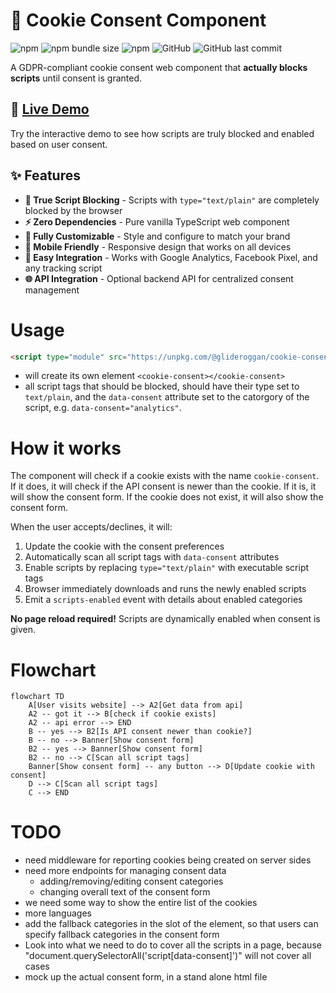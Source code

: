 # 🍪 Cookie Consent Component

![npm](https://img.shields.io/npm/v/@glideroggan/cookie-consent?style=flat-square)
![npm bundle size](https://img.shields.io/bundlephobia/min/@glideroggan/cookie-consent?style=flat-square)
![npm](https://img.shields.io/npm/dt/@glideroggan/cookie-consent?style=flat-square)
![GitHub](https://img.shields.io/github/license/glideroggan/cookieConsent?style=flat-square)
![GitHub last commit](https://img.shields.io/github/last-commit/glideroggan/cookieConsent?style=flat-square)

A GDPR-compliant cookie consent web component that **actually blocks scripts** until consent is granted.

## 🚀 [Live Demo](https://glideroggan.github.io/cookieConsent/)

Try the interactive demo to see how scripts are truly blocked and enabled based on user consent.

## ✨ Features

- **🚫 True Script Blocking** - Scripts with `type="text/plain"` are completely blocked by the browser
- **⚡ Zero Dependencies** - Pure vanilla TypeScript web component  
- **🎨 Fully Customizable** - Style and configure to match your brand
- **📱 Mobile Friendly** - Responsive design that works on all devices
- **🔧 Easy Integration** - Works with Google Analytics, Facebook Pixel, and any tracking script
- **🌐 API Integration** - Optional backend API for centralized consent management

# Usage
```html
<script type="module" src="https://unpkg.com/@glideroggan/cookie-consent/dist/cookie-consent.esm.js"></script>
```
- will create its own element `<cookie-consent></cookie-consent>`
- all script tags that should be blocked, should have their type set to `text/plain`, and the `data-consent` attribute set to the catorgory of the script, e.g. `data-consent="analytics"`.

# How it works
The component will check if a cookie exists with the name `cookie-consent`. If it does, it will check if the API consent is newer than the cookie. If it is, it will show the consent form. If the cookie does not exist, it will also show the consent form.

When the user accepts/declines, it will:
1. Update the cookie with the consent preferences
2. Automatically scan all script tags with `data-consent` attributes
3. Enable scripts by replacing `type="text/plain"` with executable script tags
4. Browser immediately downloads and runs the newly enabled scripts
5. Emit a `scripts-enabled` event with details about enabled categories

**No page reload required!** Scripts are dynamically enabled when consent is given.

# Flowchart
```mermaid
flowchart TD
    A[User visits website] --> A2[Get data from api]
    A2 -- got it --> B[check if cookie exists]
    A2 -- api error --> END
    B -- yes --> B2[Is API consent newer than cookie?]
    B -- no --> Banner[Show consent form]
    B2 -- yes --> Banner[Show consent form]
    B2 -- no --> C[Scan all script tags]
    Banner[Show consent form] -- any button --> D[Update cookie with consent]
    D --> C[Scan all script tags]
    C --> END
```


# TODO
- need middleware for reporting cookies being created on server sides
- need more endpoints for managing consent data
    - adding/removing/editing consent categories
    - changing overall text of the consent form
- we need some way to show the entire list of the cookies
- more languages
- add the fallback categories in the slot of the element, so that users can specify fallback categories in the consent form
- Look into what we need to do to cover all the scripts in a page, because "document.querySelectorAll('script[data-consent]')" will not cover all cases
- mock up the actual consent form, in a stand alone html file